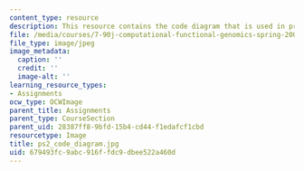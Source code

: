 ```yaml
---
content_type: resource
description: This resource contains the code diagram that is used in problem set 2.
file: /media/courses/7-90j-computational-functional-genomics-spring-2005/679493fc9abc916ffdc9dbee522a460d_ps2_code_diagram.jpg
file_type: image/jpeg
image_metadata:
  caption: ''
  credit: ''
  image-alt: ''
learning_resource_types:
- Assignments
ocw_type: OCWImage
parent_title: Assignments
parent_type: CourseSection
parent_uid: 28387ff8-9bfd-15b4-cd44-f1edafcf1cbd
resourcetype: Image
title: ps2_code_diagram.jpg
uid: 679493fc-9abc-916f-fdc9-dbee522a460d
---
```

